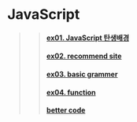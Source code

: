 # JavaScript

>> #### [ex01. JavaScript 탄생배경](ex01.md)
>> #### [ex02. recommend site](ex02.md)
>> #### [ex03. basic grammer](ex03.md)
>> #### [ex04. function](ex04.md)
>> #### [better code](ex_betterlogic.md)
>> 
